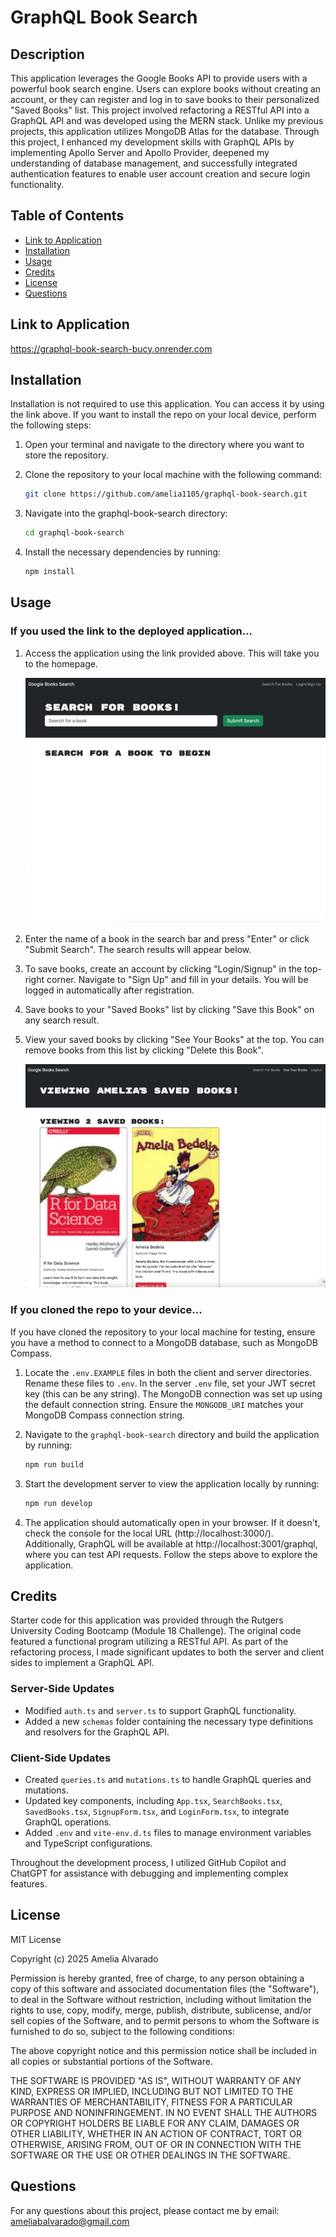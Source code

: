 # GraphQL Book Search

## Description

This application leverages the Google Books API to provide users with a powerful book search engine. Users can explore books without creating an account, or they can register and log in to save books to their personalized "Saved Books" list. This project involved refactoring a RESTful API into a GraphQL API and was developed using the MERN stack. Unlike my previous projects, this application utilizes MongoDB Atlas for the database. Through this project, I enhanced my development skills with GraphQL APIs by implementing Apollo Server and Apollo Provider, deepened my understanding of database management, and successfully integrated authentication features to enable user account creation and secure login functionality.

## Table of Contents

- [Link to Application](#link-to-application)
- [Installation](#installation)
- [Usage](#usage)
- [Credits](#credits)
- [License](#license)
- [Questions](#questions)

## Link to Application

https://graphql-book-search-bucy.onrender.com

## Installation

Installation is not required to use this application. You can access it by using the link above. If you want to install the repo on your local device, perform the following steps:

1. Open your terminal and navigate to the directory where you want to store the repository.

2. Clone the repository to your local machine with the following command:

   ```sh
   git clone https://github.com/amelia1105/graphql-book-search.git
   ```

3. Navigate into the graphql-book-search directory:

   ```sh
   cd graphql-book-search
   ```

4. Install the necessary dependencies by running:

   ```sh
   npm install
   ```

## Usage

### If you used the link to the deployed application...

1. Access the application using the link provided above. This will take you to the homepage.

   ![book search homepage](./assets/homepage.png)

2. Enter the name of a book in the search bar and press "Enter" or click "Submit Search". The search results will appear below.

3. To save books, create an account by clicking "Login/Signup" in the top-right corner. Navigate to "Sign Up" and fill in your details. You will be logged in automatically after registration.

4. Save books to your "Saved Books" list by clicking "Save this Book" on any search result.

5. View your saved books by clicking "See Your Books" at the top. You can remove books from this list by clicking "Delete this Book".

   ![saved books page](./assets/saved-books.png)

### If you cloned the repo to your device...

If you have cloned the repository to your local machine for testing, ensure you have a method to connect to a MongoDB database, such as MongoDB Compass.

1. Locate the `.env.EXAMPLE` files in both the client and server directories. Rename these files to `.env`. In the server `.env` file, set your JWT secret key (this can be any string). The MongoDB connection was set up using the default connection string. Ensure the `MONGODB_URI` matches your MongoDB Compass connection string.

2. Navigate to the `graphql-book-search` directory and build the application by running:

   ```sh
   npm run build
   ```

3. Start the development server to view the application locally by running:

   ```sh
   npm run develop
   ```

4. The application should automatically open in your browser. If it doesn't, check the console for the local URL (http://localhost:3000/). Additionally, GraphQL will be available at http://localhost:3001/graphql, where you can test API requests. Follow the steps above to explore the application.

## Credits

Starter code for this application was provided through the Rutgers University Coding Bootcamp (Module 18 Challenge). The original code featured a functional program utilizing a RESTful API. As part of the refactoring process, I made significant updates to both the server and client sides to implement a GraphQL API.

### Server-Side Updates

- Modified `auth.ts` and `server.ts` to support GraphQL functionality.
- Added a new `schemas` folder containing the necessary type definitions and resolvers for the GraphQL API.

### Client-Side Updates

- Created `queries.ts` and `mutations.ts` to handle GraphQL queries and mutations.
- Updated key components, including `App.tsx`, `SearchBooks.tsx`, `SavedBooks.tsx`, `SignupForm.tsx`, and `LoginForm.tsx`, to integrate GraphQL operations.
- Added `.env` and `vite-env.d.ts` files to manage environment variables and TypeScript configurations.

Throughout the development process, I utilized GitHub Copilot and ChatGPT for assistance with debugging and implementing complex features.

## License

MIT License

Copyright (c) 2025 Amelia Alvarado

Permission is hereby granted, free of charge, to any person obtaining a copy
of this software and associated documentation files (the "Software"), to deal
in the Software without restriction, including without limitation the rights
to use, copy, modify, merge, publish, distribute, sublicense, and/or sell
copies of the Software, and to permit persons to whom the Software is
furnished to do so, subject to the following conditions:

The above copyright notice and this permission notice shall be included in all
copies or substantial portions of the Software.

THE SOFTWARE IS PROVIDED "AS IS", WITHOUT WARRANTY OF ANY KIND, EXPRESS OR
IMPLIED, INCLUDING BUT NOT LIMITED TO THE WARRANTIES OF MERCHANTABILITY,
FITNESS FOR A PARTICULAR PURPOSE AND NONINFRINGEMENT. IN NO EVENT SHALL THE
AUTHORS OR COPYRIGHT HOLDERS BE LIABLE FOR ANY CLAIM, DAMAGES OR OTHER
LIABILITY, WHETHER IN AN ACTION OF CONTRACT, TORT OR OTHERWISE, ARISING FROM,
OUT OF OR IN CONNECTION WITH THE SOFTWARE OR THE USE OR OTHER DEALINGS IN THE
SOFTWARE.

## Questions

For any questions about this project, please contact me by email: ameliabalvarado@gmail.com
